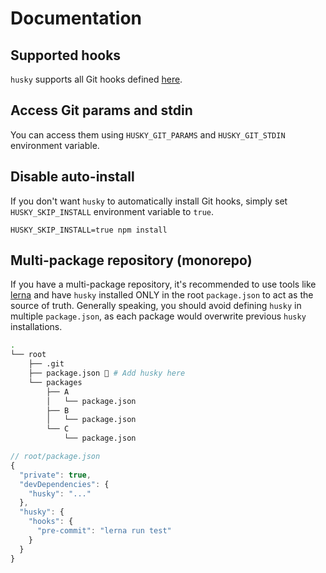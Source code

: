 # Documentation

## Supported hooks

`husky` supports all Git hooks defined [here](https://git-scm.com/docs/githooks).

## Access Git params and stdin

You can access them using `HUSKY_GIT_PARAMS` and `HUSKY_GIT_STDIN` environment variable.

## Disable auto-install

If you don't want `husky` to automatically install Git hooks, simply set `HUSKY_SKIP_INSTALL` environment variable to `true`.

```
HUSKY_SKIP_INSTALL=true npm install
```

## Multi-package repository (monorepo)

If you have a multi-package repository, it's recommended to use tools like [lerna](https://github.com/lerna/lerna) and have `husky` installed ONLY in the root `package.json` to act as the source of truth.
Generally speaking, you should avoid defining `husky` in multiple `package.json`, as each package would overwrite previous `husky` installations.

```sh
.
└── root
    ├── .git
    ├── package.json 🐶 # Add husky here
    └── packages
        ├── A
        │   └── package.json
        ├── B
        │   └── package.json
        └── C
            └── package.json
```

```js
// root/package.json
{
  "private": true,
  "devDependencies": {
    "husky": "..."
  },
  "husky": {
    "hooks": {
      "pre-commit": "lerna run test"
    }
  }
}
```
